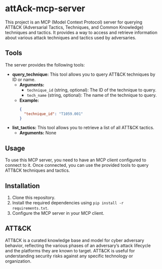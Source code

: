 # attAck-mcp-server

This project is an MCP (Model Context Protocol) server for querying ATT&CK (Adversarial Tactics, Techniques, and Common Knowledge) techniques and tactics. It provides a way to access and retrieve information about various attack techniques and tactics used by adversaries.

## Tools

The server provides the following tools:

*   **query\_technique:**  This tool allows you to query ATT&CK techniques by ID or name.
    *   **Arguments:**
        *   `technique_id` (string, optional): The ID of the technique to query.
        *   `tech_name` (string, optional): The name of the technique to query.
    *   **Example:**
        ```json
        {
          "technique_id": "T1059.001"
        }
        ```
*   **list\_tactics:** This tool allows you to retrieve a list of all ATT&CK tactics.
    *   **Arguments:** None

## Usage

To use this MCP server, you need to have an MCP client configured to connect to it. Once connected, you can use the provided tools to query ATT&CK techniques and tactics.

## Installation

1.  Clone this repository.
2.  Install the required dependencies using `pip install -r requirements.txt`.
3.  Configure the MCP server in your MCP client.

## ATT&CK

ATT&CK is a curated knowledge base and model for cyber adversary behavior, reflecting the various phases of an adversary’s attack lifecycle and the platforms they are known to target. ATT&CK is useful for understanding security risks against any specific technology or organization.
